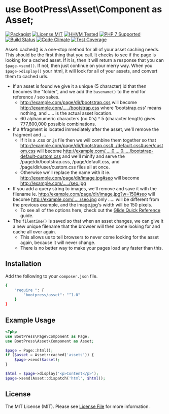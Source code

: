 # use BootPress\Asset\Component as Asset;

[![Packagist][badge-version]][link-packagist]
[![License MIT][badge-license]](LICENSE.md)
[![HHVM Tested][badge-hhvm]][link-travis]
[![PHP 7 Supported][badge-php]][link-travis]
[![Build Status][badge-travis]][link-travis]
[![Code Climate][badge-code-climate]][link-code-climate]
[![Test Coverage][badge-coverage]][link-coverage]

Asset::cached() is a one-stop method for all of your asset caching needs.  This should be the first thing that you call.  It checks to see if the page is looking for a cached asset.  If it is, then it will return a response that you can ``$page->send()``.  If not, then just continue on your merry way.  When you ``$page->display()`` your html, it will look for all of your assets, and convert them to cached urls.

- If an asset is found we give it a unique (5 character) id that then becomes the "folder", and we add the ``basename()`` to the end for reference / seo sakes.
  - http://example.com/page/dir/bootstrap.css will become http://example.com/...../bootstrap.css where 'bootstrap.css' means nothing, and ..... is the actual asset location.
  - 60 alphanumeric characters (no 0's) ^ 5 (character length) gives 777,600,000 possible combinations.
- If a #fragment is located immediately after the asset, we'll remove the fragment and ...
  - If it is a .css or .js file then we will combine them together so that http://example.com/page/dir/bootstrap.css#../default.css#user/custom.css will become http://example.com/.....0.....0...../bootstrap-default-custom.css and we'll minify and serve the /page/dir/bootstrap.css, /page/default.css, and /page/dir/user/custom.css files all at once.
  - Otherwise we'll replace the name with it ie. http://example.com/page/dir/image.jpg#seo will become http://example.com/...../seo.jpg
- If you add a query string to images, we'll remove and save it with the filename ie. http://example.com/page/dir/image.jpg?w=150#seo will become http://example.com/...../seo.jpg only ..... will be different from the previous example, and the image.jpg's width will be 150 pixels.
  - To see all of the options here, check out the [Glide Quick Reference](http://glide.thephpleague.com/1.0/api/quick-reference/) guide.
- The ``filemtime()`` is saved so that when an asset changes, we can give it a new unique filename that the browser will then come looking for and cache all over again.
  - This allows us to tell browsers to never come looking for the asset again, because it will never change.
  - There is no better way to make your pages load any faster than this.
     

## Installation

Add the following to your ``composer.json`` file.

``` bash
{
    "require ": {
        "bootpress/asset": "^1.0"
    }
}
```

## Example Usage

``` php
<?php
use BootPress\Page\Component as Page;
use BootPress\Asset\Component as Asset;

$page = Page::html();
if ($asset = Asset::cached('assets')) {
    $page->send($asset);
}

$html = $page->display('<p>Content</p>');
$page->send(Asset::dispatch('html', $html));
```

## License

The MIT License (MIT). Please see [License File](LICENSE.md) for more information.

[badge-version]: https://img.shields.io/packagist/v/bootpress/asset.svg?style=flat-square&label=Packagist
[badge-license]: https://img.shields.io/badge/License-MIT-blue.svg?style=flat-square
[badge-hhvm]: https://img.shields.io/badge/HHVM-Tested-8892bf.svg?style=flat-square
[badge-php]: https://img.shields.io/badge/PHP%207-Supported-8892bf.svg?style=flat-square
[badge-travis]: https://img.shields.io/travis/Kylob/Asset/master.svg?style=flat-square
[badge-code-climate]: https://img.shields.io/codeclimate/github/Kylob/Asset.svg?style=flat-square
[badge-coverage]: https://img.shields.io/codeclimate/coverage/github/Kylob/Asset.svg?style=flat-square

[link-packagist]: https://packagist.org/packages/bootpress/asset
[link-travis]: https://travis-ci.org/Kylob/Asset
[link-code-climate]: https://codeclimate.com/github/Kylob/Asset
[link-coverage]: https://codeclimate.com/github/Kylob/Asset/coverage
